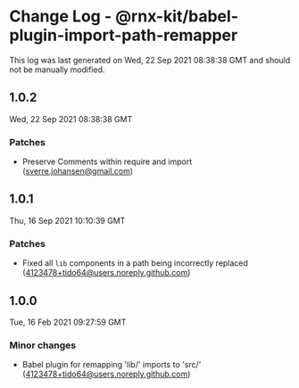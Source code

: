 # Change Log - @rnx-kit/babel-plugin-import-path-remapper

This log was last generated on Wed, 22 Sep 2021 08:38:38 GMT and should not be manually modified.

<!-- Start content -->

## 1.0.2

Wed, 22 Sep 2021 08:38:38 GMT

### Patches

- Preserve Comments within require and import (sverre.johansen@gmail.com)

## 1.0.1

Thu, 16 Sep 2021 10:10:39 GMT

### Patches

- Fixed all `lib` components in a path being incorrectly replaced (4123478+tido64@users.noreply.github.com)

## 1.0.0

Tue, 16 Feb 2021 09:27:59 GMT

### Minor changes

- Babel plugin for remapping 'lib/' imports to 'src/' (4123478+tido64@users.noreply.github.com)
